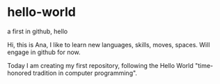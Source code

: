 # hello-world
a first in github, hello

Hi, this is Ana, I like to learn new languages, skills, moves, spaces. 
Will engage in github for now. 

Today I am creating my first repository, following the Hello World "time-honored tradition in computer programming".
